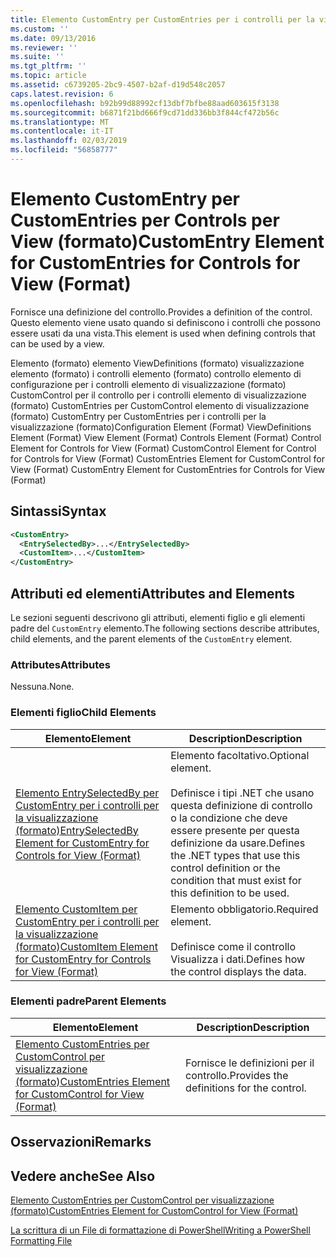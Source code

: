 ```yaml
---
title: Elemento CustomEntry per CustomEntries per i controlli per la visualizzazione (formato) | Microsoft Docs
ms.custom: ''
ms.date: 09/13/2016
ms.reviewer: ''
ms.suite: ''
ms.tgt_pltfrm: ''
ms.topic: article
ms.assetid: c6739205-2bc9-4507-b2af-d19d548c2057
caps.latest.revision: 6
ms.openlocfilehash: b92b99d88992cf13dbf7bfbe88aad603615f3138
ms.sourcegitcommit: b6871f21bd666f9cd71dd336bb3f844cf472b56c
ms.translationtype: MT
ms.contentlocale: it-IT
ms.lasthandoff: 02/03/2019
ms.locfileid: "56858777"
---
```

# <a name="customentry-element-for-customentries-for-controls-for-view-format"></a><span data-ttu-id="c0301-102">Elemento CustomEntry per CustomEntries per Controls per View (formato)</span><span class="sxs-lookup"><span data-stu-id="c0301-102">CustomEntry Element for CustomEntries for Controls for View (Format)</span></span>

<span data-ttu-id="c0301-103">Fornisce una definizione del controllo.</span><span class="sxs-lookup"><span data-stu-id="c0301-103">Provides a definition of the control.</span></span> <span data-ttu-id="c0301-104">Questo elemento viene usato quando si definiscono i controlli che possono essere usati da una vista.</span><span class="sxs-lookup"><span data-stu-id="c0301-104">This element is used when defining controls that can be used by a view.</span></span>

<span data-ttu-id="c0301-105">Elemento (formato) elemento ViewDefinitions (formato) visualizzazione elemento (formato) i controlli elemento (formato) controllo elemento di configurazione per i controlli elemento di visualizzazione (formato) CustomControl per il controllo per i controlli elemento di visualizzazione (formato) CustomEntries per CustomControl elemento di visualizzazione (formato) CustomEntry per CustomEntries per i controlli per la visualizzazione (formato)</span><span class="sxs-lookup"><span data-stu-id="c0301-105">Configuration Element (Format) ViewDefinitions Element (Format) View Element (Format) Controls Element (Format) Control Element for Controls for View (Format) CustomControl Element for Control for Controls for View (Format) CustomEntries Element for CustomControl for View (Format) CustomEntry Element for CustomEntries for Controls for View (Format)</span></span>

## <a name="syntax"></a><span data-ttu-id="c0301-106">Sintassi</span><span class="sxs-lookup"><span data-stu-id="c0301-106">Syntax</span></span>

```xml
<CustomEntry>
  <EntrySelectedBy>...</EntrySelectedBy>
  <CustomItem>...</CustomItem>
</CustomEntry>
```

## <a name="attributes-and-elements"></a><span data-ttu-id="c0301-107">Attributi ed elementi</span><span class="sxs-lookup"><span data-stu-id="c0301-107">Attributes and Elements</span></span>

<span data-ttu-id="c0301-108">Le sezioni seguenti descrivono gli attributi, elementi figlio e gli elementi padre del `CustomEntry` elemento.</span><span class="sxs-lookup"><span data-stu-id="c0301-108">The following sections describe attributes, child elements, and the parent elements of the `CustomEntry` element.</span></span>

### <a name="attributes"></a><span data-ttu-id="c0301-109">Attributes</span><span class="sxs-lookup"><span data-stu-id="c0301-109">Attributes</span></span>

<span data-ttu-id="c0301-110">Nessuna.</span><span class="sxs-lookup"><span data-stu-id="c0301-110">None.</span></span>

### <a name="child-elements"></a><span data-ttu-id="c0301-111">Elementi figlio</span><span class="sxs-lookup"><span data-stu-id="c0301-111">Child Elements</span></span>

|<span data-ttu-id="c0301-112">Elemento</span><span class="sxs-lookup"><span data-stu-id="c0301-112">Element</span></span>|<span data-ttu-id="c0301-113">Description</span><span class="sxs-lookup"><span data-stu-id="c0301-113">Description</span></span>|
|-------------|-----------------|
|[<span data-ttu-id="c0301-114">Elemento EntrySelectedBy per CustomEntry per i controlli per la visualizzazione (formato)</span><span class="sxs-lookup"><span data-stu-id="c0301-114">EntrySelectedBy Element for CustomEntry for Controls for View (Format)</span></span>](./entryselectedby-element-for-customentry-for-controls-for-view-format.md)|<span data-ttu-id="c0301-115">Elemento facoltativo.</span><span class="sxs-lookup"><span data-stu-id="c0301-115">Optional element.</span></span><br /><br /> <span data-ttu-id="c0301-116">Definisce i tipi .NET che usano questa definizione di controllo o la condizione che deve essere presente per questa definizione da usare.</span><span class="sxs-lookup"><span data-stu-id="c0301-116">Defines the .NET types that use this control definition or the condition that must exist for this definition to be used.</span></span>|
|[<span data-ttu-id="c0301-117">Elemento CustomItem per CustomEntry per i controlli per la visualizzazione (formato)</span><span class="sxs-lookup"><span data-stu-id="c0301-117">CustomItem Element for CustomEntry for Controls for View (Format)</span></span>](./customitem-element-for-customentry-for-controls-for-view-format.md)|<span data-ttu-id="c0301-118">Elemento obbligatorio.</span><span class="sxs-lookup"><span data-stu-id="c0301-118">Required element.</span></span><br /><br /> <span data-ttu-id="c0301-119">Definisce come il controllo Visualizza i dati.</span><span class="sxs-lookup"><span data-stu-id="c0301-119">Defines how the control displays the data.</span></span>|

### <a name="parent-elements"></a><span data-ttu-id="c0301-120">Elementi padre</span><span class="sxs-lookup"><span data-stu-id="c0301-120">Parent Elements</span></span>

|<span data-ttu-id="c0301-121">Elemento</span><span class="sxs-lookup"><span data-stu-id="c0301-121">Element</span></span>|<span data-ttu-id="c0301-122">Description</span><span class="sxs-lookup"><span data-stu-id="c0301-122">Description</span></span>|
|-------------|-----------------|
|[<span data-ttu-id="c0301-123">Elemento CustomEntries per CustomControl per visualizzazione (formato)</span><span class="sxs-lookup"><span data-stu-id="c0301-123">CustomEntries Element for CustomControl for View (Format)</span></span>](./customentries-element-for-customcontrol-for-view-format.md)|<span data-ttu-id="c0301-124">Fornisce le definizioni per il controllo.</span><span class="sxs-lookup"><span data-stu-id="c0301-124">Provides the definitions for the control.</span></span>|

## <a name="remarks"></a><span data-ttu-id="c0301-125">Osservazioni</span><span class="sxs-lookup"><span data-stu-id="c0301-125">Remarks</span></span>

## <a name="see-also"></a><span data-ttu-id="c0301-126">Vedere anche</span><span class="sxs-lookup"><span data-stu-id="c0301-126">See Also</span></span>

[<span data-ttu-id="c0301-127">Elemento CustomEntries per CustomControl per visualizzazione (formato)</span><span class="sxs-lookup"><span data-stu-id="c0301-127">CustomEntries Element for CustomControl for View (Format)</span></span>](./customentries-element-for-customcontrol-for-view-format.md)

[<span data-ttu-id="c0301-128">La scrittura di un File di formattazione di PowerShell</span><span class="sxs-lookup"><span data-stu-id="c0301-128">Writing a PowerShell Formatting File</span></span>](./writing-a-powershell-formatting-file.md)
